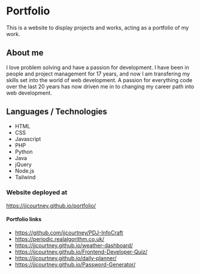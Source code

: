 # Portfolio

This is a website to display projects and works, acting as a portfolio of my work.

## About me

I love problem solving and have a passion for development. I have been in people and project management for 17 years, and now I am transfering my skills set into the world of web development. A passion for everything code over the last 20 years has now driven me in to changing my career path into web development.

## Languages / Technologies 


* HTML 
* CSS 
* Javascript
* PHP
* Python
* Java
* jQuery
* Node.js
* Tailwind



### Website deployed at

https://jjcourtney.github.io/portfolio/


#### Portfolio links
* https://github.com/jjcourtney/PDJ-InfoCraft 
* https://periodic.realalgorithm.co.uk/ 
* https://jjcourtney.github.io/weather-dashboard/
* https://jjcourtney.github.io/Frontend-Developer-Quiz/
* https://jjcourtney.github.io/daily-planner/
* https://jjcourtney.github.io/Password-Generator/

